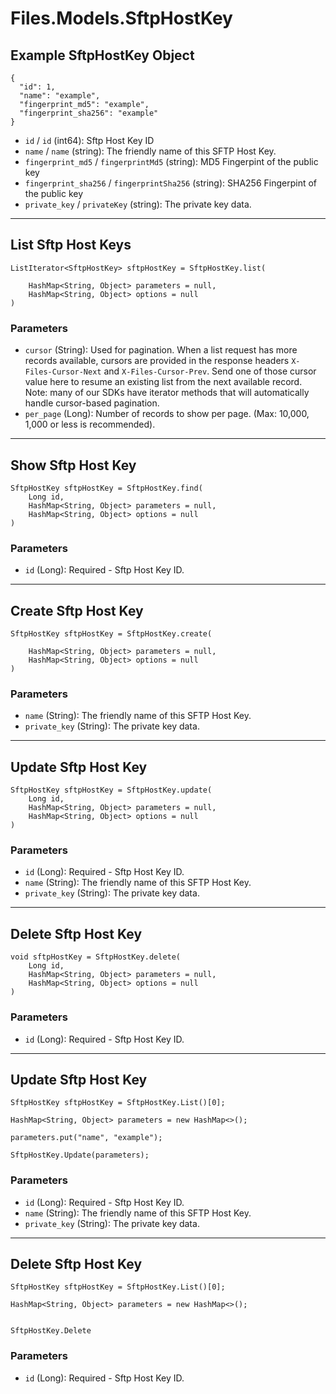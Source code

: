 # Files.Models.SftpHostKey

## Example SftpHostKey Object

```
{
  "id": 1,
  "name": "example",
  "fingerprint_md5": "example",
  "fingerprint_sha256": "example"
}
```

* `id` / `id`  (int64): Sftp Host Key ID
* `name` / `name`  (string): The friendly name of this SFTP Host Key.
* `fingerprint_md5` / `fingerprintMd5`  (string): MD5 Fingerpint of the public key
* `fingerprint_sha256` / `fingerprintSha256`  (string): SHA256 Fingerpint of the public key
* `private_key` / `privateKey`  (string): The private key data.


---

## List Sftp Host Keys

```
ListIterator<SftpHostKey> sftpHostKey = SftpHostKey.list(
    
    HashMap<String, Object> parameters = null,
    HashMap<String, Object> options = null
)
```

### Parameters

* `cursor` (String): Used for pagination.  When a list request has more records available, cursors are provided in the response headers `X-Files-Cursor-Next` and `X-Files-Cursor-Prev`.  Send one of those cursor value here to resume an existing list from the next available record.  Note: many of our SDKs have iterator methods that will automatically handle cursor-based pagination.
* `per_page` (Long): Number of records to show per page.  (Max: 10,000, 1,000 or less is recommended).


---

## Show Sftp Host Key

```
SftpHostKey sftpHostKey = SftpHostKey.find(
    Long id, 
    HashMap<String, Object> parameters = null,
    HashMap<String, Object> options = null
)
```

### Parameters

* `id` (Long): Required - Sftp Host Key ID.


---

## Create Sftp Host Key

```
SftpHostKey sftpHostKey = SftpHostKey.create(
    
    HashMap<String, Object> parameters = null,
    HashMap<String, Object> options = null
)
```

### Parameters

* `name` (String): The friendly name of this SFTP Host Key.
* `private_key` (String): The private key data.


---

## Update Sftp Host Key

```
SftpHostKey sftpHostKey = SftpHostKey.update(
    Long id, 
    HashMap<String, Object> parameters = null,
    HashMap<String, Object> options = null
)
```

### Parameters

* `id` (Long): Required - Sftp Host Key ID.
* `name` (String): The friendly name of this SFTP Host Key.
* `private_key` (String): The private key data.


---

## Delete Sftp Host Key

```
void sftpHostKey = SftpHostKey.delete(
    Long id, 
    HashMap<String, Object> parameters = null,
    HashMap<String, Object> options = null
)
```

### Parameters

* `id` (Long): Required - Sftp Host Key ID.


---

## Update Sftp Host Key

```
SftpHostKey sftpHostKey = SftpHostKey.List()[0];

HashMap<String, Object> parameters = new HashMap<>();

parameters.put("name", "example");

SftpHostKey.Update(parameters);
```

### Parameters

* `id` (Long): Required - Sftp Host Key ID.
* `name` (String): The friendly name of this SFTP Host Key.
* `private_key` (String): The private key data.


---

## Delete Sftp Host Key

```
SftpHostKey sftpHostKey = SftpHostKey.List()[0];

HashMap<String, Object> parameters = new HashMap<>();


SftpHostKey.Delete
```

### Parameters

* `id` (Long): Required - Sftp Host Key ID.
